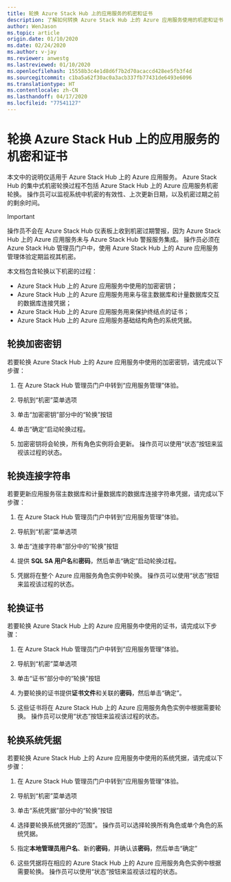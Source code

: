 ```yaml
---
title: 轮换 Azure Stack Hub 上的应用服务的机密和证书
description: 了解如何转换 Azure Stack Hub 上的 Azure 应用服务使用的机密和证书
author: WenJason
ms.topic: article
origin.date: 01/10/2020
ms.date: 02/24/2020
ms.author: v-jay
ms.reviewer: anwestg
ms.lastreviewed: 01/10/2020
ms.openlocfilehash: 15558b3c4e1d8d6f7b2d70acaccd428ee5fb3f4d
ms.sourcegitcommit: c1ba5a62f30ac0a3acb337fb77431de6493e6096
ms.translationtype: HT
ms.contentlocale: zh-CN
ms.lasthandoff: 04/17/2020
ms.locfileid: "77541127"
---
```

# <a name="rotate-app-service-on-azure-stack-hub-secrets-and-certificates"></a>轮换 Azure Stack Hub 上的应用服务的机密和证书

本文中的说明仅适用于 Azure Stack Hub 上的 Azure 应用服务。  Azure Stack Hub 的集中式机密轮换过程不包括 Azure Stack Hub 上的 Azure 应用服务机密轮换。  操作员可以监视系统中机密的有效性、上次更新日期，以及机密过期之前的剩余时间。

> [!Important]
> 操作员不会在 Azure Stack Hub 仪表板上收到机密过期警报，因为 Azure Stack Hub 上的 Azure 应用服务未与 Azure Stack Hub 警报服务集成。  操作员必须在 Azure Stack Hub 管理员门户中，使用 Azure Stack Hub 上的 Azure 应用服务管理体验定期监视其机密。

本文档包含轮换以下机密的过程：

* Azure Stack Hub 上的 Azure 应用服务中使用的加密密钥；
* Azure Stack Hub 上的 Azure 应用服务用来与宿主数据库和计量数据库交互的数据库连接凭据；
* Azure Stack Hub 上的 Azure 应用服务用来保护终结点的证书；
* Azure Stack Hub 上的 Azure 应用服务基础结构角色的系统凭据。

## <a name="rotate-encryption-keys"></a>轮换加密密钥

若要轮换 Azure Stack Hub 上的 Azure 应用服务中使用的加密密钥，请完成以下步骤：

1. 在 Azure Stack Hub 管理员门户中转到“应用服务管理”体验。

1. 导航到“机密”菜单选项 

1. 单击“加密密钥”部分中的“轮换”按钮 

1. 单击“确定”启动轮换过程。 

1. 加密密钥将会轮换，所有角色实例将会更新。 操作员可以使用“状态”按钮来监视该过程的状态。 

## <a name="rotate-connection-strings"></a>轮换连接字符串

若要更新应用服务宿主数据库和计量数据库的数据库连接字符串凭据，请完成以下步骤：

1. 在 Azure Stack Hub 管理员门户中转到“应用服务管理”体验。

1. 导航到“机密”菜单选项 

1. 单击“连接字符串”部分中的“轮换”按钮 

1. 提供 **SQL SA 用户名**和**密码**，然后单击“确定”启动轮换过程。  

1. 凭据将在整个 Azure 应用服务角色实例中轮换。 操作员可以使用“状态”按钮来监视该过程的状态。 

## <a name="rotate-certificates"></a>轮换证书

若要轮换 Azure Stack Hub 上的 Azure 应用服务中使用的证书，请完成以下步骤：

1. 在 Azure Stack Hub 管理员门户中转到“应用服务管理”体验。

1. 导航到“机密”菜单选项 

1. 单击“证书”部分中的“轮换”按钮 

1. 为要轮换的证书提供**证书文件**和关联的**密码**，然后单击“确定”。 

1. 这些证书将在 Azure Stack Hub 上的 Azure 应用服务角色实例中根据需要轮换。  操作员可以使用“状态”按钮来监视该过程的状态。 

## <a name="rotate-system-credentials"></a>轮换系统凭据

若要轮换 Azure Stack Hub 上的 Azure 应用服务中使用的系统凭据，请完成以下步骤：

1. 在 Azure Stack Hub 管理员门户中转到“应用服务管理”体验。

1. 导航到“机密”菜单选项 

1. 单击“系统凭据”部分中的“轮换”按钮 

1. 选择要轮换系统凭据的“范围”。   操作员可以选择轮换所有角色或单个角色的系统凭据。

1. 指定**本地管理员用户名**、新的**密码**，并确认该**密码**，然后单击“确定” 

1. 这些凭据将在相应的 Azure Stack Hub 上的 Azure 应用服务角色实例中根据需要轮换。  操作员可以使用“状态”按钮来监视该过程的状态。 



